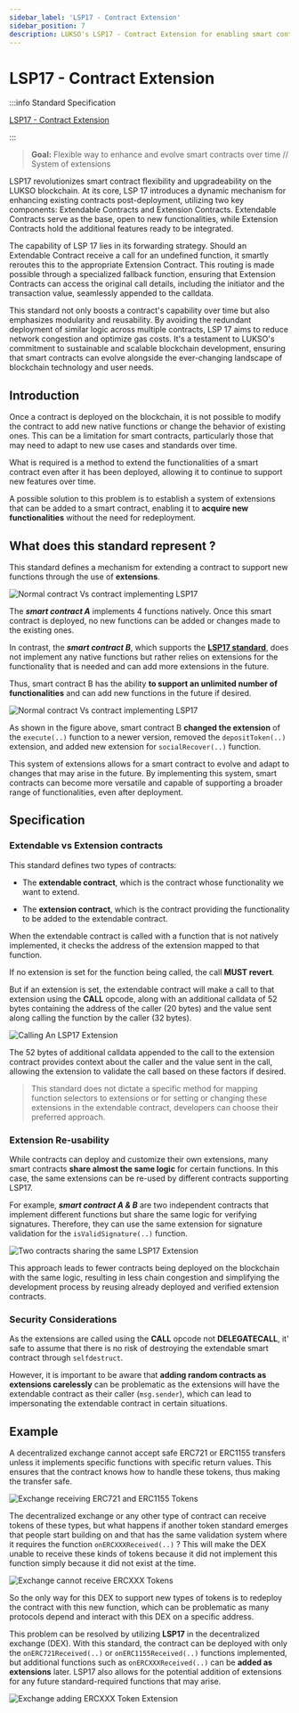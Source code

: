 ```yaml
---
sidebar_label: 'LSP17 - Contract Extension'
sidebar_position: 7
description: LUKSO's LSP17 - Contract Extension for enabling smart contracts to support new functions through extensions.
---
```


# LSP17 - Contract Extension

:::info Standard Specification

[LSP17 - Contract Extension](https://github.com/lukso-network/LIPs/blob/main/LSPs/LSP-17-ContractExtension.md)

:::

> **Goal:** Flexible way to enhance and evolve smart contracts over time // System of extensions

LSP17 revolutionizes smart contract flexibility and upgradeability on the LUKSO blockchain. At its core, LSP 17 introduces a dynamic mechanism for enhancing existing contracts post-deployment, utilizing two key components: Extendable Contracts and Extension Contracts. Extendable Contracts serve as the base, open to new functionalities, while Extension Contracts hold the additional features ready to be integrated.

The capability of LSP 17 lies in its forwarding strategy. Should an Extendable Contract receive a call for an undefined function, it smartly reroutes this to the appropriate Extension Contract. This routing is made possible through a specialized fallback function, ensuring that Extension Contracts can access the original call details, including the initiator and the transaction value, seamlessly appended to the calldata.

This standard not only boosts a contract's capability over time but also emphasizes modularity and reusability. By avoiding the redundant deployment of similar logic across multiple contracts, LSP 17 aims to reduce network congestion and optimize gas costs. It's a testament to LUKSO's commitment to sustainable and scalable blockchain development, ensuring that smart contracts can evolve alongside the ever-changing landscape of blockchain technology and user needs.

## Introduction

Once a contract is deployed on the blockchain, it is not possible to modify the contract to add new native functions or change the behavior of existing ones. This can be a limitation for smart contracts, particularly those that may need to adapt to new use cases and standards over time.

What is required is a method to extend the functionalities of a smart contract even after it has been deployed, allowing it to continue to support new features over time.

A possible solution to this problem is to establish a system of extensions that can be added to a smart contract, enabling it to **acquire new functionalities** without the need for redeployment.

## What does this standard represent ?

This standard defines a mechanism for extending a contract to support new functions through the use of **extensions**.

![Normal contract Vs contract implementing LSP17](/img/standards/lsp17/TwoContracts.jpeg)

The **_smart contract A_** implements 4 functions natively. Once this smart contract is deployed, no new functions can be added or changes made to the existing ones.

In contrast, the **_smart contract B_**, which supports the **[LSP17 standard](../../contracts/contracts/LSP17Extensions/Extension4337.md)**, does not implement any native functions but rather relies on extensions for the functionality that is needed and can add more extensions in the future.

Thus, smart contract B has the ability **to support an unlimited number of functionalities** and can add new functions in the future if desired.

![Normal contract Vs contract implementing LSP17](/img/standards/lsp17/OneContract.jpeg)

As shown in the figure above, smart contract B **changed the extension** of the `execute(..)` function to a newer version, removed the `depositToken(..)` extension, and added new extension for `socialRecover(..)` function.

This system of extensions allows for a smart contract to evolve and adapt to changes that may arise in the future. By implementing this system, smart contracts can become more versatile and capable of supporting a broader range of functionalities, even after deployment.

## Specification

### Extendable vs Extension contracts

This standard defines two types of contracts:

- The **extendable contract**, which is the contract whose functionality we want to extend.

- The **extension contract**, which is the contract providing the functionality to be added to the extendable contract.

When the extendable contract is called with a function that is not natively implemented, it checks the address of the extension mapped to that function.

If no extension is set for the function being called, the call **MUST revert**.

But if an extension is set, the extendable contract will make a call to that extension using the **CALL** opcode, along with an additional calldata of 52 bytes containing the address of the caller (20 bytes) and the value sent along calling the function by the caller (32 bytes).

![Calling An LSP17 Extension](/img/standards/lsp17/CallingAnLSP17Extension.jpeg)

The 52 bytes of additional calldata appended to the call to the extension contract provides context about the caller and the value sent in the call, allowing the extension to validate the call based on these factors if desired.

> This standard does not dictate a specific method for mapping function selectors to extensions or for setting or changing these extensions in the extendable contract, developers can choose their preferred approach.

### Extension Re-usability

While contracts can deploy and customize their own extensions, many smart contracts **share almost the same logic** for certain functions. In this case, the same extensions can be re-used by different contracts supporting LSP17.

For example, **_smart contract A & B_** are two independent contracts that implement different functions but share the same logic for verifying signatures. Therefore, they can use the same extension for signature validation for the `isValidSignature(..)` function.

![Two contracts sharing the same LSP17 Extension](/img/standards/lsp17/ShareExtension.jpeg)

This approach leads to fewer contracts being deployed on the blockchain with the same logic, resulting in less chain congestion and simplifying the development process by reusing already deployed and verified extension contracts.

### Security Considerations

As the extensions are called using the **CALL** opcode not **DELEGATECALL**, it' safe to assume that there is no risk of destroying the extendable smart contract through `selfdestruct`.

However, it is important to be aware that **adding random contracts as extensions carelessly** can be problematic as the extensions will have the extendable contract as their caller (`msg.sender`), which can lead to impersonating the extendable contract in certain situations.

## Example

A decentralized exchange cannot accept safe ERC721 or ERC1155 transfers unless it implements specific functions with specific return values. This ensures that the contract knows how to handle these tokens, thus making the transfer safe.

![Exchange receiving ERC721 and ERC1155 Tokens](/img/standards/lsp17/ExchangeAcceptingERCTokens.jpeg)

The decentralized exchange or any other type of contract can receive tokens of these types, but what happens if another token standard emerges that people start building on and that has the same validation system where it requires the function `onERCXXXReceived(..)` ? This will make the DEX unable to receive these kinds of tokens because it did not implement this function simply because it did not exist at the time.

![Exchange cannot receive ERCXXX Tokens](/img/standards/lsp17/ExchangeCannotAcceptERCTokens.jpeg)

So the only way for this DEX to support new types of tokens is to redeploy the contract with this new function, which can be problematic as many protocols depend and interact with this DEX on a specific address.

This problem can be resolved by utilizing **LSP17** in the decentralized exchange (DEX). With this standard, the contract can be deployed with only the `onERC721Received(..)` or `onERC1155Received(..)` functions implemented, but additional functions such as `onERCXXXReceived(..)` can be **added as extensions** later. LSP17 also allows for the potential addition of extensions for any future standard-required functions that may arise.

![Exchange adding ERCXXX Token Extension](/img/standards/lsp17/ExchangeAddingERCTokenExtension.jpeg)
